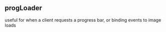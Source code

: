 ## progLoader ##

useful for when a client requests a progress bar, or binding events to image loads